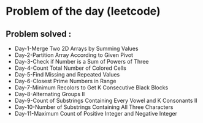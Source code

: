 # Problem of the day (leetcode)

## Problem solved :
- Day-1-Merge Two 2D Arrays by Summing Values
- Day-2-Partition Array According to Given Pivot
- Day-3-Check if Number is a Sum of Powers of Three
- Day-4-Count Total Number of Colored Cells
- Day-5-Find Missing and Repeated Values
- Day-6-Closest Prime Numbers in Range
- Day-7-Minimum Recolors to Get K Consecutive Black Blocks
- Day-8-Alternating Groups II
- Day-9-Count of Substrings Containing Every Vowel and K Consonants II
- Day-10-Number of Substrings Containing All Three Characters
- Day-11-Maximum Count of Positive Integer and Negative Integer